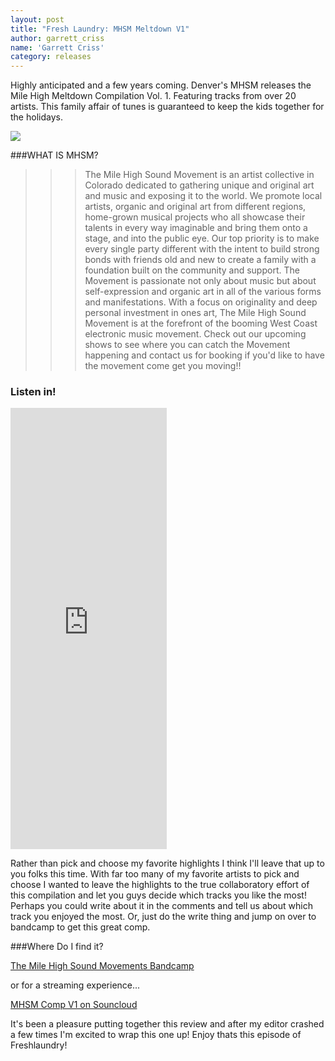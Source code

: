 ```yaml
---
layout: post
title: "Fresh Laundry: MHSM Meltdown V1"
author: garrett_criss
name: 'Garrett Criss'
category: releases
---
```


Highly anticipated and a few years coming. Denver's MHSM releases the Mile High Meltdown Compilation Vol. 1. Featuring tracks from over 20 artists.
This family affair of tunes is guaranteed to keep the kids together for the holidays. 

<img class="pure-img" src="http://westcoastwashingmachine.com/img/compv.2.jpg"></img>


###WHAT IS MHSM?
>>>The Mile High Sound Movement is an artist collective in Colorado dedicated to gathering unique and original art and music and exposing it to the world. We promote local artists, organic and original art from different regions, home-grown musical projects who all showcase their talents in every way imaginable and bring them onto a stage, and into the public eye. Our top priority is to make every single party different with the intent to build strong bonds with friends old and new to create a family with a foundation built on the community and support. The Movement is passionate not only about music but about self-expression and organic art in all of the various forms and manifestations. With a focus on originality and deep personal investment in ones art, The Mile High Sound Movement is at the forefront of the booming West Coast electronic music movement. Check out our upcoming shows to see where you can catch the Movement happening and contact us for booking if you'd like to have the movement come get you moving!!

### Listen in!
<iframe style="border: 0; width: 250px; height: 706px;" src="https://bandcamp.com/EmbeddedPlayer/album=3840514326/size=large/bgcol=ffffff/linkcol=63b2cc/transparent=true/" seamless><a href="http://mhsmrecords.bandcamp.com/album/mile-high-meltdown-compilation-v-1">MILE HIGH MELTDOWN COMPILATION v.1 by The Mile High Sound Movement</a></iframe>

Rather than pick and choose my favorite highlights I think I'll leave that up to you folks this time. With far too many of my favorite artists to pick and choose I wanted to leave the highlights to the true collaboratory effort of this compilation and let you guys decide which tracks you like the most! Perhaps you could write about it in the comments and tell us about which track you enjoyed the most. Or, just do the write thing and jump on over to bandcamp to get this great comp.

###Where Do I find it?

[The Mile High Sound Movements Bandcamp](https://mhsmrecords.bandcamp.com/releases)

or for a streaming experience...

[MHSM Comp V1 on Souncloud](https://soundcloud.com/mhsm/sets/mile-high-meltdown-compilation-v1)

It's been a pleasure putting together this review and after my editor crashed a few times I'm excited to wrap this one up! Enjoy thats this episode of Freshlaundry!